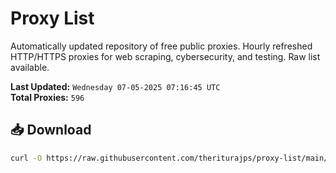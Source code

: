 # Proxy List

Automatically updated repository of free public proxies. Hourly refreshed HTTP/HTTPS proxies for web scraping, cybersecurity, and testing. Raw list available.

**Last Updated:** `Wednesday 07-05-2025 07:16:45 UTC`  
**Total Proxies:** `596`

## 📥 Download
```bash
curl -O https://raw.githubusercontent.com/theriturajps/proxy-list/main/proxies.txt
